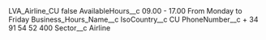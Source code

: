 <?xml version="1.0" encoding="UTF-8"?>
<CustomMetadata xmlns="http://soap.sforce.com/2006/04/metadata" xmlns:xsi="http://www.w3.org/2001/XMLSchema-instance" xmlns:xsd="http://www.w3.org/2001/XMLSchema">
    <label>LVA_Airline_CU</label>
    <protected>false</protected>
    <values>
        <field>AvailableHours__c</field>
        <value xsi:type="xsd:string">09.00 - 17.00 From Monday to Friday</value>
    </values>
    <values>
        <field>Business_Hours_Name__c</field>
        <value xsi:nil="true"/>
    </values>
    <values>
        <field>IsoCountry__c</field>
        <value xsi:type="xsd:string">CU</value>
    </values>
    <values>
        <field>PhoneNumber__c</field>
        <value xsi:type="xsd:string">+ 34 91 54 52 400</value>
    </values>
    <values>
        <field>Sector__c</field>
        <value xsi:type="xsd:string">Airline</value>
    </values>
</CustomMetadata>

